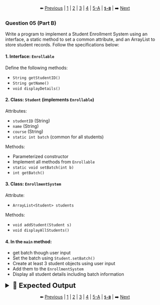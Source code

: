 <div align="center">

⬅️ [Previous](5-A.md) | [1](1.md) | [2](2.md) | [3](3.md) | [4](4.md) | [5-A](5-A.md) | [**`5-B`**](5-B.md) | ➡️ [Next](1.md)

</div>


### Question 05 (Part B)

Write a program to implement a Student Enrollment System using an interface, a static method to set a common attribute, and an ArrayList to store student records. Follow the specifications below:


#### 1. Interface: `Enrollable`

Define the following methods:

* `String getStudentID()`
* `String getName()`
* `void displayDetails()`


#### 2. Class: `Student` (implements `Enrollable`)

Attributes:

* `studentID` (String)
* `name` (String)
* `course` (String)
* `static int batch` (common for all students)

Methods:

* Parameterized constructor
* Implement all methods from `Enrollable`
* `static void setBatch(int b)`
* `int getBatch()`


#### 3. Class: `EnrollmentSystem`

Attribute:

* `ArrayList<Student> students`

Methods:

* `void addStudent(Student s)`
* `void displayAllStudents()`


#### 4. In the `main` method:

* get batch though user input
* Set the batch using `Student.setBatch()`
* Create at least 3 student objects using user input
* Add them to the `EnrollmentSystem`
* Display all student details including batch information

<details>
  <summary style="font-size:22px; font-weight:bold">🌟 Expected Output</summary>
  
  ![image](../../Assets/Final/1/5B.png)
  
</details>

<div align="center">

⬅️ [Previous](5-A.md) | [1](1.md) | [2](2.md) | [3](3.md) | [4](4.md) | [5-A](5-A.md) | [**`5-B`**](5-B.md) | ➡️ [Next](1.md)

</div>
